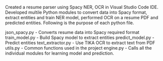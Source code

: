 Created a resume parser using Spacy NER, OCR in Visual Studio Code IDE. Developed multile Python modules to convert data into Spacy format, extract entities and train NER model, performed OCR on a resume PDF and predicted entities. Following is the purpose of each python file.

json_spacy.py - Converts resume data into Spacy required format
train_model.py - Build Spacy model to extract entities 
predict_model.py - Predict entities
text_extractor.py - Use TIKA OCR to extract text from PDF
utils.py - Common functions used in the project
engine.py - Calls all the individual modules for learning model and prediction.

